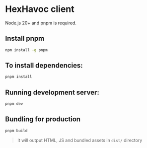 # HexHavoc client

Node.js 20+ and pnpm is required.

## Install pnpm

```bash
npm install -g pnpm
```

## To install dependencies:

```bash
pnpm install
```

## Running development server:

```bash
pnpm dev
```

## Bundling for production
```bash
pnpm build
```

> It will output HTML, JS and bundled assets in `dist/` directory
